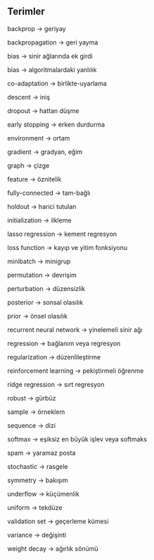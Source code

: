 ## Terimler

backprop -> geriyay

backpropagation -> geri yayma

bias -> sinir ağlarında ek girdi

bias -> algoritmalardaki yanlılık

co-adaptation -> birlikte-uyarlama

descent -> iniş

dropout ->  hattan düşme

early stopping -> erken durdurma

environment -> ortam

gradient -> gradyan, eğim

graph -> çizge

feature -> öznitelik

fully-connected -> tam-bağlı

holdout -> harici tutulan

initialization -> ilkleme

lasso regression -> kement regresyon

loss function ->  kayıp ve yitim fonksiyonu

minibatch -> minigrup

permutation -> devrişim

perturbation -> düzensizlik

posterior -> sonsal olasılık

prior -> önsel olasılık

recurrent neural network -> yinelemeli sinir ağı

regression -> bağlanım veya regresyon

regularization -> düzenlileştirme

reinforcement learning -> pekiştirmeli öğrenme

ridge regression -> sırt regresyon

robust -> gürbüz

sample -> örneklem

sequence -> dizi

softmax -> eşiksiz en büyük işlev veya softmaks

spam -> yaramaz posta

stochastic -> rasgele

symmetry -> bakışım

underflow -> küçümenlik

uniform -> tekdüze

validation set -> geçerleme kümesi

variance -> değişinti 

weight decay -> ağırlık sönümü
